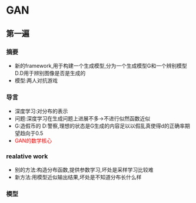 # GAN
## 第一遍
### 摘要
- 新的framework,用于构建一个生成模型,分为一个生成模型G和一个辨别模型D.D用于辨别图像是否是生成的
- 模型:两人对抗游戏
### 导言
- 深度学习:对分布的表示
- 问题:深度学习在生成问题上进展不多->不进行似然函数近似
- G:造假币的 D:警察,理想的状态是G生成的内容足以以假乱真使得d的正确率期望趋向于0.5
- <font color="red">GAN的数学核心</font>
### realative work
- 别的方法:构造分布函数,提供参数学习,坏处是采样学习比较难
- 新方法:用模型近似输出结果,坏处是不知道分布长什么样
### 模型
